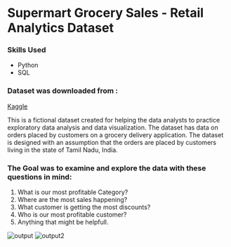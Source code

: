 # Supermart Grocery Sales - Retail Analytics Dataset
### Skills Used

- Python
- SQL

### Dataset was downloaded from :
[Kaggle](https://www.kaggle.com/datasets/mohamedharris/supermart-grocery-sales-retail-analytics-dataset)

This is a fictional dataset created for helping the data analysts to practice exploratory data analysis and data visualization. The dataset has data on orders placed by customers on a grocery delivery application. The dataset is designed with an assumption that the orders are placed by customers living in the state of Tamil Nadu, India.

### The Goal was to examine and explore the data with these questions in mind:

1. What is our most profitable Category?
2. Where are the most sales happening?
3. What customer is getting the most discounts?
4. Who is our most profitable customer?
5. Anything that might be helpfull.

![output](https://user-images.githubusercontent.com/103063112/174007371-d901cea6-07cb-4981-83e3-a408d52372a3.png)
![output2](https://user-images.githubusercontent.com/103063112/174008072-447684d5-bd81-4eb1-b98b-eff1877b9eb7.png)
